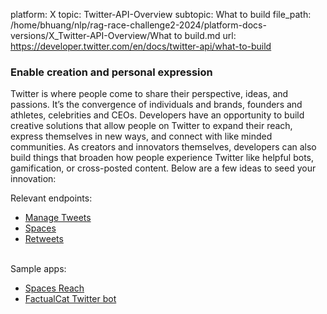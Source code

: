 platform: X
topic: Twitter-API-Overview
subtopic: What to build
file_path: /home/bhuang/nlp/rag-race-challenge2-2024/platform-docs-versions/X_Twitter-API-Overview/What to build.md
url: https://developer.twitter.com/en/docs/twitter-api/what-to-build


### Enable creation and personal expression

Twitter is where people come to share their perspective, ideas, and passions. It’s the convergence of individuals and brands, founders and athletes, celebrities and CEOs. Developers have an opportunity to build creative solutions that allow people on Twitter to expand their reach, express themselves in new ways, and connect with like minded communities. As creators and innovators themselves, developers can also build things that broaden how people experience Twitter like helpful bots, gamification, or cross-posted content. Below are a few ideas to seed your innovation: 

Relevant endpoints:

* [Manage Tweets](https://developer.twitter.com/en/docs/twitter-api/tweets/manage-tweets/introduction)
* [Spaces](https://developer.twitter.com/en/docs/twitter-api/spaces/overview)
* [Retweets](https://developer.twitter.com/en/docs/twitter-api/tweets/retweets/introduction)  
     

Sample apps:

* [Spaces Reach](https://github.com/twitterdev/spaces-reach)
* [FactualCat Twitter bot](https://github.com/twitterdev/FactualCat-Twitter-Bot/)
